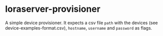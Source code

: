 # loraserver-provisioner
A simple device provisioner. It expects a csv file `path` with the devices (see device-examples-format.csv), `hostname`, `username` and `password` as flags.
